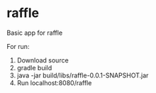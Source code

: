 # raffle
Basic app for raffle

For run:

1) Download source
2) gradle build
3) java -jar build/libs/raffle-0.0.1-SNAPSHOT.jar
4) Run localhost:8080/raffle

